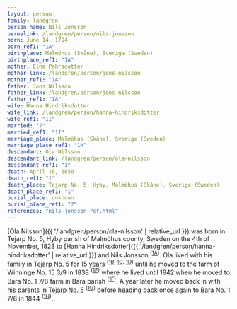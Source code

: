 ```yaml
---
layout: person
family: landgren
person_name: Nils Jonsson
permalink: /landgren/person/nils-jonsson
born: June 14, 1794
born_ref1: "1A"
birthplace: Malmöhus (Skåne), Sverige (Sweden)
birthplace_ref1: "1A"
mother: Elna Pehrsdotter
mother_link: /landgren/person/jons-nilsson
mother_ref1: "1A"
father: Jons Nilsson
father_link: /landgren/person/jons-nilsson
father_ref1: "1A"
wife: Hanna Hindriksdotter
wife_link: /landgren/person/hanna-hindriksdotter
wife_ref1: "1I"
married: "?"
married_ref1: "1I"
marriage_place: Malmöhus (Skåne), Sverige (Sweden)
marriage_place_ref1: "1H"
descendant: Ola Nilsson
descendant_link: /landgren/person/ola-nilsson
descendant_ref1: "1"
death: April 16, 1850
death_ref1: "1"
death_place: Tejarp No. 5, Hyby, Malmöhus (Skåne), Sverige (Sweden)
death_place_ref1: "1"
burial_place: unknown
burial_place_ref1: "?"
references: "nils-jonsson-ref.html"
---
```

[Ola Nilsson]({{ '/landgren/person/ola-nilsson' | relative_url }}) was born in Tejarp No. 5, Hyby parish of Malmöhus county, Sweden on the 4th of November, 1823 to [Hanna Hindriksdotter]({{ '/landgren/person/hanna-hindriksdotter' | relative_url }}) and Nils Jonsson <sup>([1A](#1A))</sup>. Ola lived with his family in Tejarp No. 5 for 15 years <sup>([1B](#1B), [1C](#1C), [1D](#1D))</sup> until he moved to the farm of Winninge No. 15 3/9 in 1838 <sup>([1E](#1E))</sup> where he lived until 1842 when he moved to Bara No. 1 7/8 farm in Bara parish <sup>([1F](#1F))</sup>. A year later he moved back in with his parents in Tejarp No. 5 <sup>([1G](#1G))</sup> before heading back once again to Bara No. 1 7/8 in 1844 <sup>([1H](#1H))</sup>.
